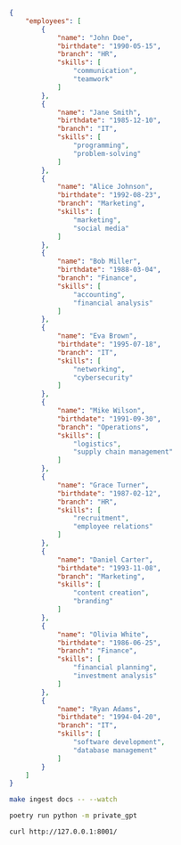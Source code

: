 
<!--@abc: init({"baseImage":"private-gpt"}) -->
<!--@abc: config({"basePath":"privateGPT","asciinema":{"timeout":100}}) -->

<!--@abc: create({"path":"privateGPT/docs/employees.json"}) -->
```json
{
    "employees": [
        {
            "name": "John Doe",
            "birthdate": "1990-05-15",
            "branch": "HR",
            "skills": [
                "communication",
                "teamwork"
            ]
        },
        {
            "name": "Jane Smith",
            "birthdate": "1985-12-10",
            "branch": "IT",
            "skills": [
                "programming",
                "problem-solving"
            ]
        },
        {
            "name": "Alice Johnson",
            "birthdate": "1992-08-23",
            "branch": "Marketing",
            "skills": [
                "marketing",
                "social media"
            ]
        },
        {
            "name": "Bob Miller",
            "birthdate": "1988-03-04",
            "branch": "Finance",
            "skills": [
                "accounting",
                "financial analysis"
            ]
        },
        {
            "name": "Eva Brown",
            "birthdate": "1995-07-18",
            "branch": "IT",
            "skills": [
                "networking",
                "cybersecurity"
            ]
        },
        {
            "name": "Mike Wilson",
            "birthdate": "1991-09-30",
            "branch": "Operations",
            "skills": [
                "logistics",
                "supply chain management"
            ]
        },
        {
            "name": "Grace Turner",
            "birthdate": "1987-02-12",
            "branch": "HR",
            "skills": [
                "recruitment",
                "employee relations"
            ]
        },
        {
            "name": "Daniel Carter",
            "birthdate": "1993-11-08",
            "branch": "Marketing",
            "skills": [
                "content creation",
                "branding"
            ]
        },
        {
            "name": "Olivia White",
            "birthdate": "1986-06-25",
            "branch": "Finance",
            "skills": [
                "financial planning",
                "investment analysis"
            ]
        },
        {
            "name": "Ryan Adams",
            "birthdate": "1994-04-20",
            "branch": "IT",
            "skills": [
                "software development",
                "database management"
            ]
        }
    ]
}
```

<!--@abc: exec() -->
```bash
make ingest docs -- --watch
```

<!--@abc: exec() -->
```bash
poetry run python -m private_gpt
```

<!--@abc: snapshot({"name":"private-gpt-ingested"}) -->
<!--@abc: config({"spawnWaitTime":60}) -->
<!--@abc: spawn({"command":"poetry run python -m private_gpt"}) -->

<!--@abc: exec() -->
```bash
curl http://127.0.0.1:8001/
```